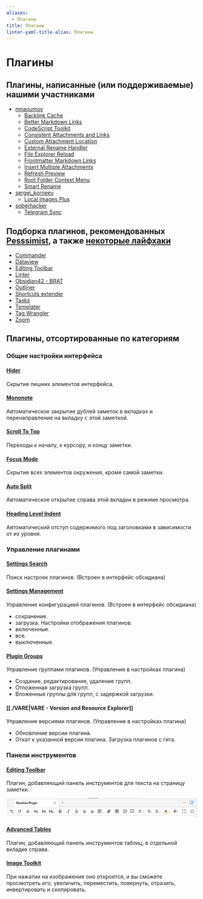 ```yaml
---
aliases:
  - Плагины
title: Плагины
linter-yaml-title-alias: Плагины
---
```


# Плагины

## Плагины, написанные (или поддерживаемые) нашими участниками

- [mnaoumov](<../Участники/mnaoumov.md>)
  - [Backlink Cache](<./Backlink Cache.md>)
  - [Better Markdown Links](<./Better Markdown Links.md>)
  - [CodeScript Toolkit](<./CodeScript Toolkit.md>)
  - [Consistent Attachments and Links](<./Consistent Attachments and Links.md>)
  - [Custom Attachment Location](<./Custom Attachment Location.md>)
  - [External Rename Handler](<./External Rename Handler.md>)
  - [File Explorer Reload](<./File Explorer Reload.md>)
  - [Frontmatter Markdown Links](<./Frontmatter Markdown Links.md>)
  - [Insert Multiple Attachments](<./Insert Multiple Attachments.md>)
  - [Refresh Preview](<./Refresh Preview.md>)
  - [Root Folder Context Menu](<./Root Folder Context Menu.md>)
  - [Smart Rename](<./Smart Rename.md>)
- [sergei\_korneev](<../Участники/sergei_korneev.md>)
  - [Local Images Plus](<./Local Images Plus.md>)
- [soberhacker](<../Участники/soberhacker.md>)
  - [Telegram Sync](<./Telegram Sync.md>)

## Подборка плагинов, рекомендованных [Pesssimist](<../Участники/Pesssimist.md>), а также [некоторые лайфхаки](<../Лайфхаки и просто полезные советы.md>)

- [Commander](<./Commander.md>)
- [Dataview](<./Dataview.md>)
- [Editing Toolbar](<./Editing Toolbar.md>)
- [Linter](<./Linter.md>)
- [Obsidian42 - BRAT](<./Obsidian42 - BRAT.md>)
- [Outliner](<./Outliner.md>)
- [Shortcuts extender](<./Shortcuts extender.md>)
- [Tasks](<./Tasks.md>)
- [Templater](<./Templater.md>)
- [Tag Wrangler](<./Tag Wrangler.md>)
- [Zoom](<./Zoom.md>)

## Плагины, отсортированные по категориям

### Общие настройки интерфейса

#### [Hider](<./Hider.md>)

Скрытие лишних элементов интерфейса.

#### [Mononote](<./Mononote.md>)

Автоматическое закрытие дублей заметок в вкладках и перенаправление на вкладку с этой заметкой.

#### [Scroll To Top](<./Scroll To Top.md>)

Переходы к началу, к курсору, и концу заметки.

#### [Focus Mode](<./Focus Mode.md>)

Скрытие всех элементов окружения, кроме самой заметки.

#### [Auto Split](<./Auto Split.md>)

Автоматическое открытие справа этой вкладки в режиме просмотра.

#### [Heading Level Indent](<./Heading Level Indent.md>)

Автоматический отступ содержимого под заголовками в зависимости от их уровня.

### Управление плагинами

#### [Settings Search](<./Settings Search.md>)

Поиск настроек плагинов. (Встроен в интерфейс обсидиана)

#### [Settings Management](<./Settings Management.md>)

Управление конфигурацией плагинов. (Встроен в интерфейс обсидиана)

- сохранение.
- загрузка.
Настройки отображения плагинов.
- включенные.
- все.
- выключенные.

#### [Plugin Groups](<./Plugin Groups.md>)

Управление группами плагинов. (Управление в настройках плагина)

- Создание, редактирование, удаление групп.
- Отложенная загрузка групп.
- Вложенные группы для групп, с задержкой загрузки.

#### [[./VARE|VARE - Version and Resource Explorer]]

Управление версиями плагинов. (Управление в настройках плагина)

- Обновление версии плагина.
- Откат к указанной версии плагина.
Загрузка плагинов с гита.

### Панели инструментов

#### [Editing Toolbar](<./Editing Toolbar.md>)

Плагин, добавляющий панель инструментов для текста на страницу заметки.

![](<../!!files/Pasted image 20241114105523.png>)

#### [Advanced Tables](<./Advanced Tables.md>)

Плагин, добавляющий панель инструментов таблиц, в отдельной вкладке справа.

#### [Image Toolkit](<./Image Toolkit.md>)

При нажатии на изображение оно откроется, и вы сможете просмотреть его, увеличить, переместить, повернуть, отразить, инвертировать и скопировать.
